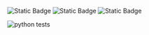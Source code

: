 
![Static Badge](https://img.shields.io/badge/language-python-blue)
![Static Badge](https://img.shields.io/badge/license-apache-red)
![Static Badge](https://img.shields.io/badge/platform-linux-green)

![python tests](https://github.com/github/docs/actions/workflows/python-test.yaml/badge.svg)
